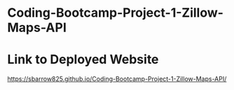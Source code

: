 # Coding-Bootcamp-Project-1-Zillow-Maps-API






# Link to Deployed Website
https://sbarrow825.github.io/Coding-Bootcamp-Project-1-Zillow-Maps-API/